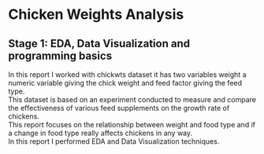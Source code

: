 # Chicken Weights Analysis
## Stage 1: EDA, Data Visualization and programming basics
In this report I worked with chickwts dataset it has two variables weight a numeric variable giving the chick weight and feed factor giving the feed type.<br />
This dataset is based on an experiment conducted to measure and compare the effectiveness of various feed supplements on the growth rate of chickens.<br />
This report focuses on the relationship between weight and food type and if a change in food type really affects chickens in any way.<br />
In this report I performed EDA and Data Visualization techniques.<br />
